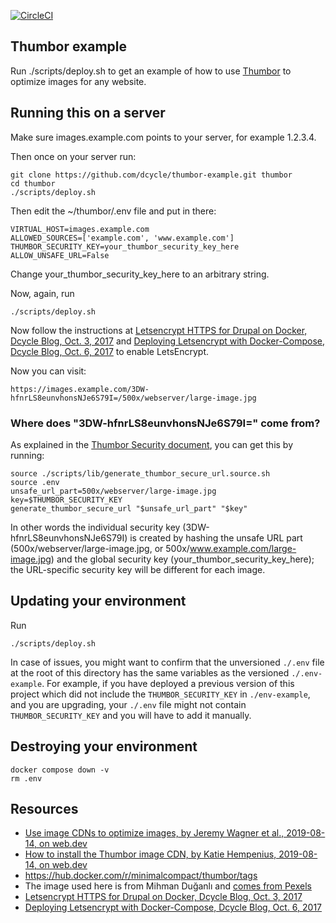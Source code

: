 [![CircleCI](https://dl.circleci.com/status-badge/img/gh/dcycle/thumbor-example/tree/master.svg?style=svg)](https://dl.circleci.com/status-badge/redirect/gh/dcycle/thumbor-example/tree/master)

Thumbor example
-----

Run ./scripts/deploy.sh to get an example of how to use [Thumbor](https://www.thumbor.org/) to optimize images for any website.

Running this on a server
-----

Make sure images.example.com points to your server, for example 1.2.3.4.

Then once on your server run:

    git clone https://github.com/dcycle/thumbor-example.git thumbor
    cd thumbor
    ./scripts/deploy.sh

Then edit the ~/thumbor/.env file and put in there:

    VIRTUAL_HOST=images.example.com
    ALLOWED_SOURCES=['example.com', 'www.example.com']
    THUMBOR_SECURITY_KEY=your_thumbor_security_key_here
    ALLOW_UNSAFE_URL=False

Change your_thumbor_security_key_here to an arbitrary string.

Now, again, run

    ./scripts/deploy.sh

Now follow the instructions at [Letsencrypt HTTPS for Drupal on Docker, Dcycle Blog, Oct. 3, 2017](https://blog.dcycle.com/blog/170a6078/letsencrypt-drupal-docker/) and [Deploying Letsencrypt with Docker-Compose, Dcycle Blog, Oct. 6, 2017](https://blog.dcycle.com/blog/7f3ea9e1/letsencrypt-docker-compose/) to enable LetsEncrypt.

Now you can visit:

    https://images.example.com/3DW-hfnrLS8eunvhonsNJe6S79I=/500x/webserver/large-image.jpg

### Where does "3DW-hfnrLS8eunvhonsNJe6S79I=" come from?

As explained in the [Thumbor Security document](https://thumbor.readthedocs.io/en/latest/security.html), you can get this by running:

    source ./scripts/lib/generate_thumbor_secure_url.source.sh
    source .env
    unsafe_url_part=500x/webserver/large-image.jpg
    key=$THUMBOR_SECURITY_KEY
    generate_thumbor_secure_url "$unsafe_url_part" "$key"

In other words the individual security key (3DW-hfnrLS8eunvhonsNJe6S79I) is created by hashing the unsafe URL part (500x/webserver/large-image.jpg, or 500x/www.example.com/large-image.jpg) and the global security key (your_thumbor_security_key_here); the URL-specific security key will be different for each image.

Updating your environment
-----

Run

    ./scripts/deploy.sh

In case of issues, you might want to confirm that the unversioned `./.env` file at the root of this directory has the same variables as the versioned `./.env-example`. For example, if you have deployed a previous version of this project which did not include the `THUMBOR_SECURITY_KEY` in `./env-example`, and you are upgrading, your `./.env` file might not contain `THUMBOR_SECURITY_KEY` and you will have to add it manually.

Destroying your environment
-----

    docker compose down -v
    rm .env

Resources
-----
* [Use image CDNs to optimize images, by Jeremy Wagner et al., 2019-08-14, on web.dev](https://web.dev/articles/image-cdns)
* [How to install the Thumbor image CDN, by Katie Hempenius, 2019-08-14, on web.dev](https://web.dev/articles/install-thumbor)
* https://hub.docker.com/r/minimalcompact/thumbor/tags
* The image used here is from Mihman Duğanlı and [comes from Pexels](https://www.pexels.com/photo/colonnade-of-the-mesudiye-medresesi-22475898/)
* [Letsencrypt HTTPS for Drupal on Docker, Dcycle Blog, Oct. 3, 2017](https://blog.dcycle.com/blog/170a6078/letsencrypt-drupal-docker/)
* [Deploying Letsencrypt with Docker-Compose, Dcycle Blog, Oct. 6, 2017](https://blog.dcycle.com/blog/7f3ea9e1/letsencrypt-docker-compose/)
